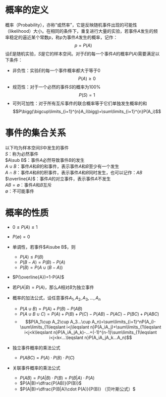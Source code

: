 # 概率的定义
概率（Probability），亦称“或然率”，它是反映随机事件出现的可能性（likelihood）大小。在相同的条件下，重复进行大量的实验，若事件$A$发生的频率稳定的逼近某个常数$p$，称$p$为事件$A$发生的概率，记作：
$$p=P(A)$$
设$E$是随机实验，$S$是它的样本空间。对于$E$的每一个事件$A$的概率$P(A)$需要满足以下条件：
* 非负性：实验$E$的每一个事件概率都大于等于$0$
$$P(A)\geqslant0$$
* 规范性：对于一个必然的事件$S$的概率为$100\%$
$$P(S)=1$$
* 可列可加性：对于所有互斥事件的联合概率等于它们单独发生概率的和
$$P\bigg(\bigcup\limits_{i=1}^{n}A_i\bigg)=\sum\limits_{i=1}^{n}P(A_i)$$

# 事件的集合关系
以下均为样本空间$S$中发生的事件<br>
$S$：称为必然事件<br>
$A\sub B$：事件$A$必然导致事件$B$的发生<br>
$A\cup B$：事件$A$和$B$的和事件，表示事件$A$和$B$至少有一个发生<br>
$A\cap B$：事件$A$和$B$的积事件，表示事件$A$和$B$同时发生，也可以记作：$AB$<br>
$\overline{A}$：事件$A$的对立事件，表示事件$A$不发生<br>
$AB=\emptyset$：事件$A$和$B$互斥<br>
$\emptyset$：不可能事件<br>

# 概率的性质
* $0\leqslant P(A)\leqslant 1$
* $P(\emptyset)=0$
* 单调性，若事件$A\sube B$，则
  * $P(A)\leqslant P(B)$
  * $P(B-A)=P(B)-P(A)$
  * $P(B)=P(A\cup(B-A))$
* $P(\overline{A})=1-P(A)$
* 若$P(A|B)=P(A)$，那么$A$相对$B$为独立事件

* 概率的加法公式，设任意事件$A_1,A_2,A_3,...,A_n$
  * $P(A\cup B)=P(A)+P(B)-P(AB)$ 
  * $P(A\cup B\cup C)=P(A)+P(B)+P(C)-P(AB)-P(AC)-P(BC)+P(ABC)$  
  * $$P(A_1\cup A_2\cup A_3...\cup A_n)=\sum\limits_{i=1}^nP(A_i)-\sum\limits_{1\leqslant i<j\leqslant n}P(A_iA_j)+\sum\limits_{1\leqslant i<j<k\leqslant n}P(A_iA_jA_k)-...+(-1)^{n-1}\sum\limits_{1\leqslant i<j<k<...\leqslant n}P(A_iA_jA_k...A_n)$$
* 独立事件概率的乘法公式
  * $P(ABC)=P(A)\cdot P(B)\cdot P(C)$
* 关联事件概率的乘法公式
  * $P(AB)= P(A|B)\cdot P(B)=P(B|A)\cdot P(A)$
  * $P(A|B)=\dfrac{P(AB)}{P(B)}$
  * $P(A|B)=\dfrac{P(B|A)\cdot P(A)}{P(B)} （贝叶斯公式）$